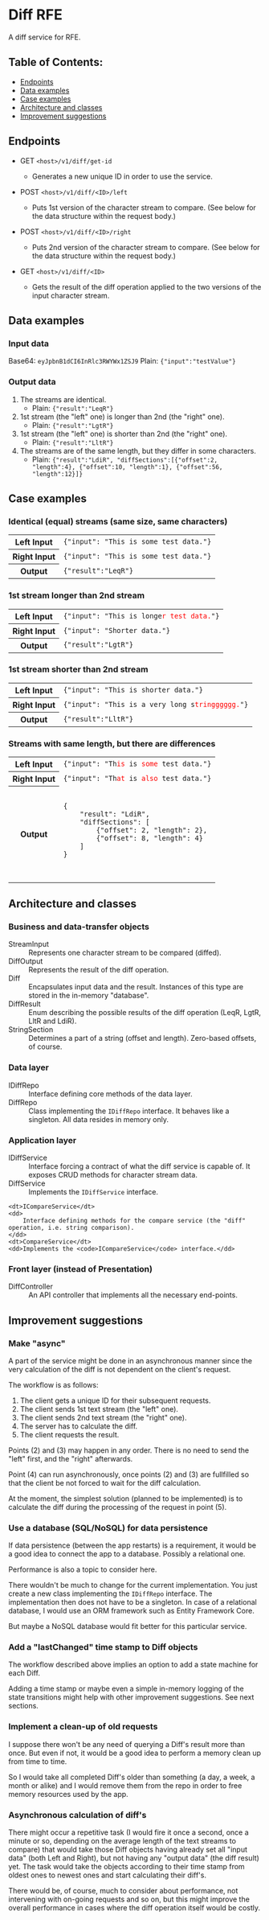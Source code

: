 # Diff RFE

A diff service for RFE.




## Table of Contents:
- [Endpoints](#endpoints)
- [Data examples](#data-examples)
- [Case examples](#case-examples)
- [Architecture and classes](#architecture-and-classes)
- [Improvement suggestions](#improvement-suggestions)




## Endpoints

- GET `<host>/v1/diff/get-id`
  - Generates a new unique ID in order to use the service.

- POST `<host>/v1/diff/<ID>/left`
  - Puts 1st version of the character stream to compare. (See below for the data structure within the request body.)

- POST `<host>/v1/diff/<ID>/right`
  - Puts 2nd version of the character stream to compare. (See below for the data structure within the request body.)

- GET `<host>/v1/diff/<ID>`
  - Gets the result of the diff operation applied to the two versions of the input character stream.




## Data examples


### Input data

Base64: `eyJpbnB1dCI6InRlc3RWYWx1ZSJ9`
Plain:  `{"input":"testValue"}`

### Output data

1. The streams are identical.
   - Plain: `{"result":"LeqR"}`
2. 1st stream (the "left" one) is longer than 2nd (the "right" one).
   - Plain: `{"result":"LgtR"}`
3. 1st stream (the "left" one) is shorter than 2nd (the "right" one).
   - Plain: `{"result":"LltR"}`
4. The streams are of the same length, but they differ in some characters.
   - Plain: `{"result":"LdiR", "diffSections":[{"offset":2, "length":4}, {"offset":10, "length":1}, {"offset":56, "length":12}]}`




## Case examples


### Identical (equal) streams (same size, same characters)

<table>
    <tr>
        <th>Left Input</th><td><code>{"input": "This is some test data."}</code></td>
    </tr>
    <tr>
        <th>Right Input</th><td><code>{"input": "This is some test data."}</code></td>
    </tr>
    <tr>
        <th>Output</th><td><code>{"result":"LeqR"}</code></td>
    </tr>
</table>



### 1st stream longer than 2nd stream

<table>
    <tr>
        <th>Left Input</th><td><code>{"input": "This is longe<span style="color: red;">r test data.</span>"}</code></td>
    </tr>
    <tr>
        <th>Right Input</th><td><code>{"input": "Shorter data."}</code></td>
    </tr>
    <tr>
        <th>Output</th><td><code>{"result":"LgtR"}</code></td>
    </tr>
</table>



### 1st stream shorter than 2nd stream

<table>
    <tr>
        <th>Left Input</th><td><code>{"input": "This is shorter data."}</code></td>
    </tr>
    <tr>
        <th>Right Input</th><td><code>{"input": "This is a very long s<span style="color: red;">tringggggg.</span>"}</code></td>
    </tr>
    <tr>
        <th>Output</th><td><code>{"result":"LltR"}</code></td>
    </tr>
</table>



### Streams with same length, but there are differences

<table>
    <tr>
        <th>Left Input</th><td><code>{"input": "Th<span style="color: red;">is</span> is <span style="color: red;">some</span> test data."}</code></td>
    </tr>
    <tr>
        <th>Right Input</th><td><code>{"input": "Th<span style="color: red;">at</span> is <span style="color: red;">also</span> test data."}</code></td>
    </tr>
    <tr>
        <th>Output</th>
        <td>
            <pre>
            <code>
{
    "result": "LdiR",
    "diffSections": [
        {"offset": 2, "length": 2},
        {"offset": 8, "length": 4}
    ]
}
            </code>
            </pre>
        </td>
    </tr>
</table>




## Architecture and classes


### Business and data-transfer objects

<dl>
    <dt>StreamInput</dt>
    <dd>Represents one character stream to be compared (diffed).</dd>
    <dt>DiffOutput</dt>
    <dd>Represents the result of the diff operation.</dd>
    <dt>Diff</dt>
    <dd>Encapsulates input data and the result. Instances of this type are stored in the in-memory "database".</dd>
    <dt>DiffResult</dt>
    <dd>Enum describing the possible results of the diff operation (LeqR, LgtR, LltR and LdiR).</dd>
    <dt>StringSection</dt>
    <dd>Determines a part of a string (offset and length). Zero-based offsets, of course.</dd>
</dl>


### Data layer

<dl>
    <dt>IDiffRepo</dt>
    <dd>Interface defining core methods of the data layer.</dd>
    <dt>DiffRepo</dt>
    <dd>Class implementing the <code>IDiffRepo</code> interface. It behaves like a singleton. All data resides in memory only.</dd>
</dl>


### Application layer

<dl>
    <dt>IDiffService</dt>
    <dd>
        Interface forcing a contract of what the diff service is capable of.
        It exposes CRUD methods for character stream data.
    </dd>
    <dt>DiffService</dt>
    <dd>Implements the <code>IDiffService</code> interface.</dd>

    <dt>ICompareService</dt>
    <dd>
        Interface defining methods for the compare service (the "diff" operation, i.e. string comparison).
    </dd>
    <dt>CompareService</dt>
    <dd>Implements the <code>ICompareService</code> interface.</dd>
</dl>


### Front layer (instead of Presentation)

<dl>
    <dt>DiffController</dt>
    <dd>An API controller that implements all the necessary end-points.</dd>
</dl>




## Improvement suggestions


### Make "async"

A part of the service might be done in an asynchronous manner since the very calculation of the diff is not dependent on the client's request.

The workflow is as follows:
1. The client gets a unique ID for their subsequent requests.
2. The client sends 1st text stream (the "left" one).
3. The client sends 2nd text stream (the "right" one).
4. The server has to calculate the diff.
5. The client requests the result.

Points (2) and (3) may happen in any order. There is no need to send the "left" first, and the "right" afterwards.

Point (4) can run asynchronously, once points (2) and (3) are fullfilled so that the client be not forced to wait for the diff calculation.

At the moment, the simplest solution (planned to be implemented) is to calculate the diff during the processing of the request in point (5).


### Use a database (SQL/NoSQL) for data persistence

If data persistence (between the app restarts) is a requirement, it would be a good idea to connect the app to a database. Possibly a relational one.

Performance is also a topic to consider here.

There wouldn't be much to change for the current implementation. You just create a new class implementing the `IDiffRepo` interface. The implementation then does not have to be a singleton.
In case of a relational database, I would use an ORM framework such as Entity Framework Core.

But maybe a NoSQL database would fit better for this particular service.


### Add a "lastChanged" time stamp to Diff objects

The workflow described above implies an option to add a state machine for each Diff.

Adding a time stamp or maybe even a simple in-memory logging of the state transitions might help with other improvement suggestions. See next sections.


### Implement a clean-up of old requests

I suppose there won't be any need of querying a Diff's result more than once. But even if not, it would be a good idea to perform a memory clean up from time to time.

So I would take all completed Diff's older than something (a day, a week, a month or alike) and I would remove them from the repo in order to free memory resources used by the app.


### Asynchronous calculation of diff's

There might occur a repetitive task (I would fire it once a second, once a minute or so, depending on the average length of the text streams to compare)
that would take those Diff objects having already set all "input data" (both Left and Right), but not having any "output data" (the diff result) yet.
The task would take the objects according to their time stamp from oldest ones to newest ones and start calculating their diff's.

There would be, of course, much to consider about performance, not intervening with on-going requests and so on, but this might improve the overall performance
in cases where the diff operation itself would be costly.

